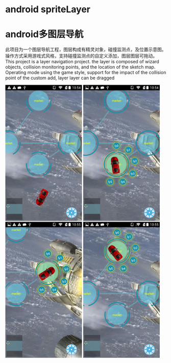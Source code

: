 # android spriteLayer
<h1>android多图层导航</h1>
<p>
此项目为一个图层导航工程，图层构成有精灵对象，碰撞监测点，及位置示意图。操作方式采用游戏式风格，支持碰撞监测点的自定义添加，图层图层可拖动。
This project is a layer navigation project. the layer is composed of wizard objects, collision monitoring points, and the location of the sketch map. Operating mode using the game style, support for the impact of the collision point of the custom add, layer layer can be dragged</p>
<img src="/screenShot/Screenshot_2016-06-01-10-54-43.jpeg" alt="alt text" title="Title" height=426px width=240px />
<img src="/screenShot/Screenshot_2016-06-01-10-54-52.jpeg" alt="alt text" title="Title" height=426px width=240px />
<img src="/screenShot/Screenshot_2016-06-01-10-55-08.jpeg" alt="alt text" title="Title" height=426px width=240px />
<img src="/screenShot/Screenshot_2016-06-01-10-55-18.jpeg" alt="alt text" title="Title" height=426px width=240px />
